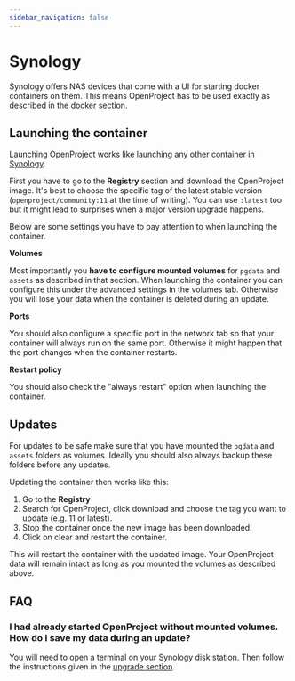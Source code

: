 ```yaml
---
sidebar_navigation: false
---
```


# Synology

Synology offers NAS devices that come with a UI for starting docker containers on them.
This means OpenProject has to be used exactly as described in the [docker](../docker/#one-container-per-process-recommended) section.

## Launching the container

Launching OpenProject works like launching any other container in [Synology](https://www.synology.com/en-global/knowledgebase/DSM/help/Docker/docker_container).

First you have to go to the **Registry** section and download the OpenProject image.
It's best to choose the specific tag of the latest stable version (`openproject/community:11` at the time of writing).
You can use `:latest` too but it might lead to surprises when a major version upgrade happens.

Below are some settings you have to pay attention to when launching the container.

**Volumes**

Most importantly you **have to configure mounted volumes** for `pgdata` and `assets` as described in that section.
When launching the container you can configure this under the advanced settings in the volumes tab.
Otherwise you will lose your data when the container is deleted during an update.

**Ports**

You should also configure a specific port in the network tab so that your container will always run
on the same port. Otherwise it might happen that the port changes when the container restarts.

**Restart policy**

You should also check the "always restart" option when launching the container.

## Updates

For updates to be safe make sure that you have mounted the `pgdata` and `assets` folders as volumes.
Ideally you should also always backup these folders before any updates.

Updating the container then works like this:

1. Go to the **Registry**
2. Search for OpenProject, click download and choose the tag you want to update (e.g. 11 or latest).
3. Stop the container once the new image has been downloaded.
4. Click on clear and restart the container.

This will restart the container with the updated image.
Your OpenProject data will remain intact as long as you mounted the volumes as described above.

## FAQ

### I had already started OpenProject without mounted volumes. How do I save my data during an update?

You will need to open a terminal on your Synology disk station.
Then follow the instructions given in the [upgrade section](../../operation/upgrading/#i-have-already-started-openproject-without-mounted-volumes-how-do-i-save-my-data-during-an-update).

